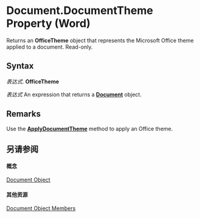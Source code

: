 
# Document.DocumentTheme Property (Word)

Returns an  **OfficeTheme** object that represents the Microsoft Office theme applied to a document. Read-only.


## Syntax

 _表达式_. **OfficeTheme**

 _表达式_ An expression that returns a **[Document](8d83487a-2345-a036-a916-971c9db5b7fb.md)** object.


## Remarks

Use the  **[ApplyDocumentTheme](fd376134-f6d4-b6da-8eae-671e7e3b05e0.md)** method to apply an Office theme.


## 另请参阅


#### 概念


[Document Object](8d83487a-2345-a036-a916-971c9db5b7fb.md)
#### 其他资源


[Document Object Members](http://msdn.microsoft.com/library/fc9ab457-0888-f917-3d52-387168ac23b9%28Office.15%29.aspx)
